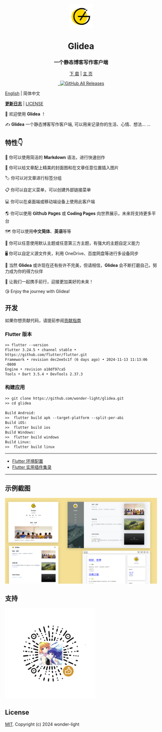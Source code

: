 <div align="center">
  <img src="assets/public/app-icons/glidea.png"  width="80px" height="80px">
  <h1 align="center">Glidea</h1>
  <h3 align="center">一个静态博客写作客户端</h3>

  [下 载](https://github.com/wonder-light/glidea/releases) | [主 页](https://glidea.nianian.cn/)

  <a href="https://github.com/wonder-light/glidea/releases/latest">
    <img src="https://img.shields.io/github/release/wonder-light/glidea.svg?style=flat-square" alt="">
  </a>
  <a href="https://github.com/wonder-light/glidea/blob/master/LICENSE">
    <img src="https://img.shields.io/github/license/wonder-light/glidea.svg?style=flat-square" alt="">
  </a>
  <a href="https://github.com/wonder-light/glidea/releases/latest">
    <img src="https://img.shields.io/github/downloads/wonder-light/glidea/total.svg?color=%2312b886&style=flat-square" alt="GitHub All Releases">
  </a>
</div>

[English](README-en.md) | 简体中文

**[更新日志](CHANGELOG.md)** | [LICENSE](LICENSE)

👏  欢迎使用 **Glidea** ！

✍️  **Glidea** 一个静态博客写作客户端, 可以用来记录你的生活、心情、想法... ...

## 特性👇
📝  你可以使用简洁的 **Markdown** 语法，进行快速创作

🌉  你可以给文章配上精美的封面图和在文章任意位置插入图片

🏷️  你可以对文章进行标签分组

📋  你可以自定义菜单，可以创建外部链接菜单

💻  你可以在桌面端或移动端设备上使用此客户端

🌎  你可以使用 **𝖦𝗂𝗍𝗁𝗎𝖻 𝖯𝖺𝗀𝖾𝗌** 或 **Coding Pages** 向世界展示，未来将支持更多平台

<!--
💬  你可以进行简单的配置，接入 [Gitalk](https://github.com/gitalk/gitalk) 或 [DisqusJS](https://github.com/SukkaW/DisqusJS) 评论系统
-->

🗺️  你可以使用**中文简体**、**英语**等等

🌁  你可以任意使用默认主题或任意第三方主题，有强大的主题自定义能力

🖥  你可以自定义源文件夹，利用 OneDrive、百度网盘等进行多设备同步

🌱 当然 **Glidea** 或许现在还有些许不完美，但请相信，**Glidea** 会不断打磨自己，努力成为你的得力伙伴

💪 让我们一起携手前行，迎接更加美好的未来！

😘 Enjoy the journey with Glidea!

## 开发
如果你想贡献代码，请提前参阅[贡献指南](https://github.com/wonder-light/glidea/wiki/%E8%B4%A1%E7%8C%AE%E6%8C%87%E5%8D%97)

### Flutter 版本
```shell
>> flutter --version
Flutter 3.24.5 • channel stable • https://github.com/flutter/flutter.git
Framework • revision dec2ee5c1f (6 days ago) • 2024-11-13 11:13:06 -0800
Engine • revision a18df97ca5
Tools • Dart 3.5.4 • DevTools 2.37.3
```
### 构建应用

``` shell
>> git clone https://github.com/wonder-light/glidea.git
>> cd glidea

Build Android:
>>  flutter build apk --target-platform --split-per-abi
Build iOS:
>>  flutter build ios
Build Windows:
>>  flutter build windows  
Build Linux:
>>  flutter build linux
```

---

+ [Flutter 环境配置](https://github.com/toly1994328/FlutterUnit/issues/22)
+ [Flutter 实用插件集录](https://github.com/toly1994328/FlutterUnit/issues/41)

---

## 示例截图
<div align="center">
  <img src="assets/images/themes.png">
</div>

## 支持
<img src="assets/images/reward_qrcode.png" width="300px" height="300px">

## License
[MIT](LICENSE). Copyright (c) 2024 wonder-light
